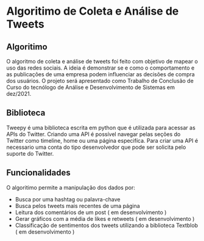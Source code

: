 # Algoritimo de Coleta e Análise de Tweets

## Algoritimo

  O algoritmo de coleta e análise de tweets foi feito com objetivo de mapear o uso das redes sociais. A ideia é demonstrar se e como o comportamento e as publicações de uma empresa podem influenciar as decisões de compra dos usuários. O projeto será apresentado como Trabalho de Conclusão de Curso do tecnólogo de Análise e Desenvolvimento de Sistemas em dez/2021.
  
 ## Biblioteca
 
  Tweepy é uma biblioteca escrita em python que é utilizada para acessar as APIs do Twitter. Criando uma API é possível navegar pelas seções do Twitter como timeline, home ou uma página especifíca. Para criar uma API é necessario uma conta do tipo desenvolvedor que pode ser solicita pelo suporte do Twitter.
  
 ## Funcionalidades
 
  O algoritimo permite a manipulação dos dados por:
   - Busca por uma hashtag ou palavra-chave
   - Busca pelos tweets mais recentes de uma página
   - Leitura dos comentários de um post ( em desenvolvimento )
   - Gerar gráficos com a média de likes e retweets ( em desenvolvimento )
   - Classificação de sentimentos dos tweets utilizando a biblioteca Textblob ( em desenvolvimento )
  
